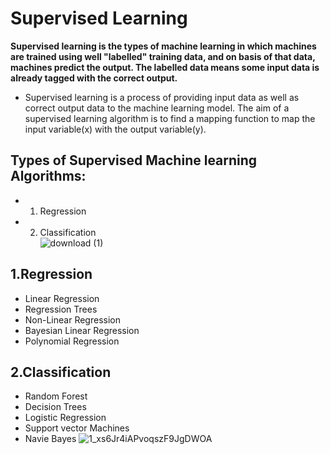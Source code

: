 # Supervised Learning
**Supervised learning is the types of machine learning in which machines are trained using well "labelled" training data, and on basis of that data, machines predict the output. The labelled data means some input data is already tagged with the correct output.**
 - Supervised learning is a process of providing input data as well as correct output data to the machine learning model. The aim of a supervised learning algorithm is to find a mapping function to map the input variable(x) with the output variable(y).
## Types of Supervised Machine learning Algorithms:
 - 1. Regression
 - 2. Classification
\
![download (1)](https://github.com/ThisIs-Developer/Python/assets/109382325/aaaae9fb-f367-4bef-825f-2405ff597d03)

## 1.Regression
 - Linear Regression
 - Regression Trees
 - Non-Linear Regression
 - Bayesian Linear Regression
 - Polynomial Regression
## 2.Classification
 - Random Forest
 - Decision Trees
 - Logistic Regression
 - Support vector Machines
 - Navie Bayes
![1_xs6Jr4iAPvoqszF9JgDWOA](https://github.com/ThisIs-Developer/Python/assets/109382325/8e3059e3-f407-48f9-b0c0-ea5f9e832e84)
